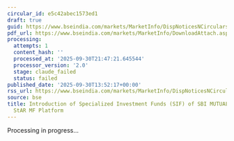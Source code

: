 ```yaml
---
circular_id: e5c42abec1573ed1
draft: true
guid: https://www.bseindia.com/markets/MarketInfo/DispNoticesNCirculars.aspx?Noticeid={0ACEC49D-B900-41B4-B483-54DD3B455CC2}&noticeno=20250930-68&dt=09/30/2025&icount=68&totcount=114&flag=0
pdf_url: https://www.bseindia.com/markets/MarketInfo/DownloadAttach.aspx?id=20250930-68&attachedId=3bce6789-0907-4b50-a0e0-1660f0f10fe3
processing:
  attempts: 1
  content_hash: ''
  processed_at: '2025-09-30T21:47:21.645544'
  processor_version: '2.0'
  stage: claude_failed
  status: failed
published_date: '2025-09-30T13:52:17+00:00'
rss_url: https://www.bseindia.com/markets/MarketInfo/DispNoticesNCirculars.aspx?Noticeid={0ACEC49D-B900-41B4-B483-54DD3B455CC2}&noticeno=20250930-68&dt=09/30/2025&icount=68&totcount=114&flag=0
source: bse
title: Introduction of Specialized Investment Funds (SIF) of SBI MUTUAL FUND on BSE
  StAR MF Platform
---
```


Processing in progress...